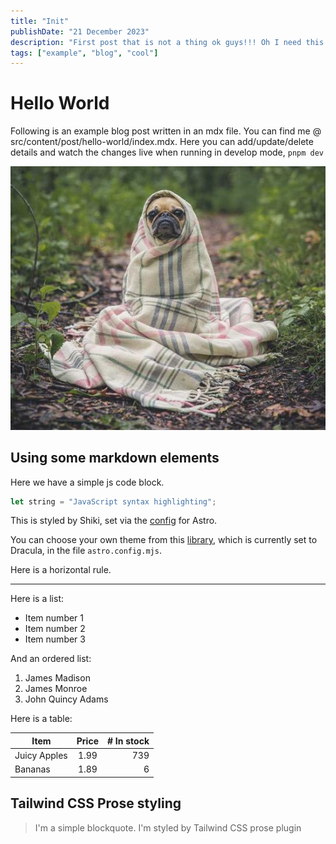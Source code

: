 ```yaml
---
title: "Init"
publishDate: "21 December 2023"
description: "First post that is not a thing ok guys!!! Oh I need this to be 50 characters!!"
tags: ["example", "blog", "cool"]
---
```


# Hello World

Following is an example blog post written in an mdx file. You can find me @ src/content/post/hello-world/index.mdx. Here you can add/update/delete details and watch the changes live when running in develop mode, `pnpm dev`

![A pug in the woods, wrapped in a blanket](./hello-world/pug.jpeg)

## Using some markdown elements

Here we have a simple js code block.

```js
let string = "JavaScript syntax highlighting";
```

This is styled by Shiki, set via the [config](https://docs.astro.build/en/guides/markdown-content/#syntax-highlighting) for Astro.

You can choose your own theme from this [library](https://github.com/shikijs/shiki/blob/main/docs/themes.md#all-themes), which is currently set to Dracula, in the file `astro.config.mjs`.

Here is a horizontal rule.

---

Here is a list:

- Item number 1
- Item number 2
- Item number 3

And an ordered list:

1. James Madison
2. James Monroe
3. John Quincy Adams

Here is a table:

| Item         | Price | # In stock |
| ------------ | :---: | ---------: |
| Juicy Apples | 1.99  |        739 |
| Bananas      | 1.89  |          6 |

## Tailwind CSS Prose styling

> I'm a simple blockquote.
> I'm styled by Tailwind CSS prose plugin
